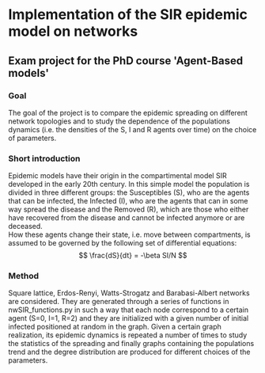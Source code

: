 # Implementation of the SIR epidemic model on networks <br>
## Exam project for the PhD course 'Agent-Based models' 
### Goal
The goal of the project is to compare the epidemic spreading on different network topologies and to study the dependence of the populations dynamics (i.e. the densities of the S, I and R agents over time) on the choice of parameters. <br> 
### Short introduction
Epidemic models have their origin in the compartimental model SIR developed in the early 20th century. In this simple model the population is divided in three different groups: the Susceptibles (S), who are the agents that can be infected, the Infected (I), who are the agents that can in some way spread the disease and the Removed (R), which are those who either have recovered from the disease and cannot be infected anymore or are deceased. <br> How these agents change their state, i.e. move between compartments, is assumed to be governed by the following set of differential equations:
$$ \frac{dS}{dt} = -\beta SI/N $$
### Method
Square lattice, Erdos-Renyi, Watts-Strogatz and Barabasi-Albert networks are considered. They are generated through a series of functions in nwSIR_functions.py in such a way that each node correspond to a certain agent (S=0, I=1, R=2) and they are initialized with a given number of initial infected positioned at random in the graph. Given a certain graph realization, its epidemic dynamics is repeated a number of times to study the statistics of the spreading and finally graphs containing the populations trend and the degree distribution are produced for different choices of the parameters. <br>

